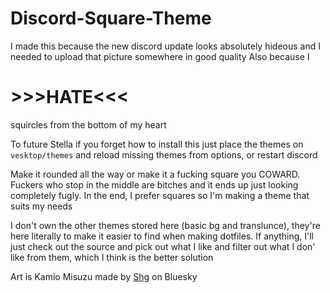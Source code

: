 # Discord-Square-Theme
I made this because the new discord update looks absolutely hideous and I needed to upload that picture somewhere in good quality
Also because I 
# >>>HATE<<<
squircles from the bottom of my heart

To future Stella if you forget how to install this just place the themes on `vesktop/themes` and reload missing themes from options, or restart discord

Make it rounded all the way or make it a fucking square you COWARD. Fuckers who stop in the middle are bitches and it ends up just looking completely fugly. In the end, I prefer squares so I'm making a theme that suits my needs

I don't own the other themes stored here (basic bg and translunce), they're here literally to make it easier to find when making dotfiles. If anything, I'll just check out the source and pick out what I like and filter out what I don' like from them, which I think is the better solution

Art is Kamio Misuzu made by [Shg](https://bsky.app/profile/hiomaika.bsky.social) on Bluesky
